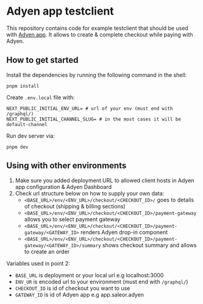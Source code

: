 # Adyen app testclient

This repository contains code for example testclient that should be used with [Adyen app](https://github.com/saleor/saleor-app-payment-adyen). It allows to create & complete checkout while paying with Adyen.

## How to get started

Install the dependencies by running the following command in the shell:

```shell
pnpm install
```

Create `.env.local` file with:

```
NEXT_PUBLIC_INITIAL_ENV_URL= # url of your env (must end with /graphql/)
NEXT_PUBLIC_INITIAL_CHANNEL_SLUG= # in the most cases it will be default-channel
```

Run dev server via:

```shell
pnpm dev
```

## Using with other environments

1. Make sure you added deployment URL to allowed client hosts in Adyen app configuration & Adyen Dashboard
2. Check url structure below on how to supply your own data:
   - `<BASE_URL>/env/<ENV_URL>/checkout/<CHECKOUT_ID>/` goes to details of checkout (shipping & billing sections)
   - `<BASE_URL>/env/<ENV_URL>/checkout/<CHECKOUT_ID>/payment-gateway` allows you to select payment gateway
   - `<BASE_URL>/env/<ENV_URL>/checkout/<CHECKOUT_ID>/payment-gateway/<GATEWAY_ID>` renders Adyen drop-in component
   - `<BASE_URL>/env/<ENV_URL>/checkout/<CHECKOUT_ID>/payment-gateway/<GATEWAY_ID>/summary` shows checkout summary and allows to create an order

Variables used in point 2:

- `BASE_URL` is deployment or your local url e.g localhost:3000
- `ENV_UR` is encoded url to your environment (must end with `/graphql/`)
- `CHECKOUT_ID` is id of checkout you want to use
- `GATEWAY_ID` is id of Adyen app e.g app.saleor.adyen
